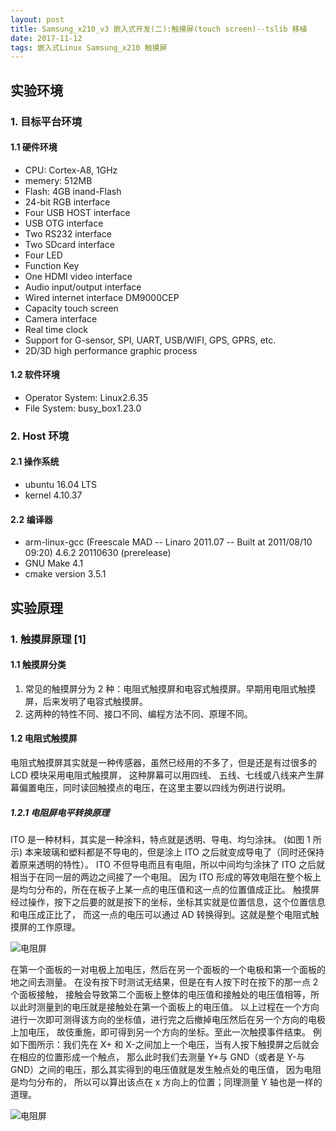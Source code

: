 ```yaml
---
layout: post
title: Samsung_x210_v3 嵌入式开发(二):触摸屏(touch screen)--tslib 移植
date: 2017-11-12
tags: 嵌入式Linux Samsung_x210 触摸屏 
---
```


## 实验环境

### 1. 目标平台环境

#### 1.1 硬件环境

* CPU: Cortex-A8, 1GHz
* memery: 512MB
* Flash: 4GB inand-Flash
* 24-bit RGB interface
* Four USB HOST interface
* USB OTG interface
* Two RS232 interface
* Two SDcard interface
* Four LED
* Function Key
* One HDMI video interface
* Audio input/output interface
* Wired internet interface DM9000CEP
* Capacity touch screen
* Camera interface
* Real time clock
* Support for G-sensor, SPI, UART, USB/WIFI, GPS, GPRS, etc.
* 2D/3D high performance graphic process

#### 1.2 软件环境

* Operator System: Linux2.6.35
* File System: busy_box1.23.0

### 2. Host 环境

#### 2.1 操作系统

* ubuntu 16.04 LTS
* kernel 4.10.37

#### 2.2 编译器

* arm-linux-gcc (Freescale MAD -- Linaro 2011.07 -- Built at 2011/08/10 09:20)
  4.6.2 20110630 (prerelease)
* GNU Make 4.1
* cmake version 3.5.1

## 实验原理

### 1. 触摸屏原理 [1]

#### 1.1 触摸屏分类

1. 常见的触摸屏分为 2 种：电阻式触摸屏和电容式触摸屏。早期用电阻式触摸屏，后来发明了电容式触摸屏。
2. 这两种的特性不同、接口不同、编程方法不同、原理不同。

#### 1.2 电阻式触摸屏

电阻式触摸屏其实就是一种传感器，虽然已经用的不多了，但是还是有过很多的 LCD 模块采用电阻式触摸屏，
这种屏幕可以用四线、 五线、七线或八线来产生屏幕偏置电压，同时读回触摸点的电压，在这里主要以四线为例进行说明。  

##### 1.2.1 电阻屏电平转换原理

ITO 是一种材料，其实是一种涂料，特点就是透明、导电、均匀涂抹。
(如图 1 所示) 本来玻璃和塑料都是不导电的，但是涂上 ITO 之后就变成导电了（同时还保持着原来透明的特性）。
ITO 不但导电而且有电阻，所以中间均匀涂抹了 ITO 之后就相当于在同一层的两边之间接了一个电阻。
因为 ITO 形成的等效电阻在整个板上是均匀分布的，所在在板子上某一点的电压值和这一点的位置值成正比。
触摸屏经过操作，按下之后要的就是按下的坐标，坐标其实就是位置信息，这个位置信息和电压成正比了，
而这一点的电压可以通过 AD 转换得到。这就是整个电阻式触摸屏的工作原理。

>
![电阻屏](/images/posts/Samsung_x210/touchscreen/01.png  "电阻屏")

在第一个面板的一对电极上加电压，然后在另一个面板的一个电极和第一个面板的地之间去测量。
在没有按下时测试无结果，但是在有人按下时在按下的那一点 2 个面板接触，
接触会导致第二个面板上整体的电压值和接触处的电压值相等，所以此时测量到的电压就是接触处在第一个面板上的电压值。
以上过程在一个方向进行一次即可测得该方向的坐标值，进行完之后撤掉电压然后在另一个方向的电极上加电压，
故伎重施，即可得到另一个方向的坐标。至此一次触摸事件结束。
例如下图所示：我们先在 X+ 和 X-之间加上一个电压，当有人按下触摸屏之后就会在相应的位置形成一个触点，
那么此时我们去测量 Y+与 GND（或者是 Y-与 GND）之间的电压，那么其实得到的电压值就是发生触点处的电压值，
因为电阻是均匀分布的， 所以可以算出该点在 x 方向上的位置；同理测量 Y 轴也是一样的道理。

>
![电阻屏](/images/posts/Samsung_x210/touchscreen/02.png  "电阻屏")
